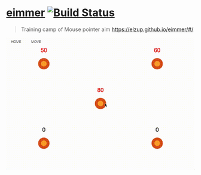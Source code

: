 # [eimmer](https://elzup.github.io/eimmer/#/) [![Build Status](https://travis-ci.org/elzup/eimmer.svg?branch=master)](https://travis-ci.org/elzup/eimmer.io/repos/github/elzup/eimmer.svg?branch=master)
> Training camp of Mouse pointer aim
https://elzup.github.io/eimmer/#/

![](./eimmer.gif)
